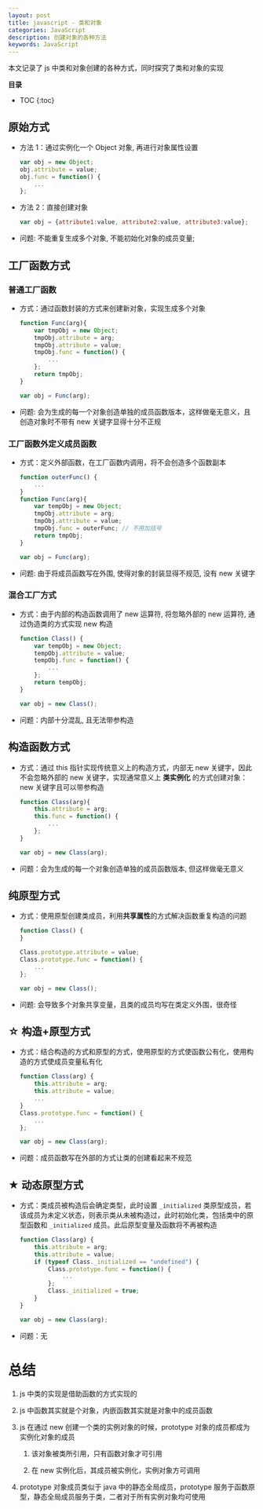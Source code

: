 ```yaml
---
layout: post
title: javascript - 类和对象
categories: JavaScript
description: 创建对象的各种方法
keywords: JavaScript
---
```

本文记录了 js 中类和对象创建的各种方式，同时探究了类和对象的实现

**目录**

* TOC
{:toc}

## 原始方式

* 方法 1：通过实例化一个 Object 对象, 再进行对象属性设置

    ```js
    var obj = new Object;
    obj.attribute = value;
    obj.func = function() {
        ...
    };
    ```

* 方法 2：直接创建对象

    ```js
    var obj = {attribute1:value, attribute2:value, attribute3:value};
    ```

* 问题: 不能重复生成多个对象, 不能初始化对象的成员变量;

## 工厂函数方式

### 普通工厂函数

* 方式：通过函数封装的方式来创建新对象，实现生成多个对象

    ```js
    function Func(arg){
        var tmpObj = new Object;
        tmpObj.attribute = arg;
        tmpObj.attribute = value;
        tmpObj.func = function() {
            ...
        };
        return tmpObj;
    }

    var obj = Func(arg);
    ```

* 问题: 会为生成的每一个对象创造单独的成员函数版本，这样做毫无意义，且创造对象时不带有 new 关键字显得十分不正规

### 工厂函数外定义成员函数

* 方式：定义外部函数，在工厂函数内调用，将不会创造多个函数副本

    ```js
    function outerFunc() {
        ...
    }
    function Func(arg){
        var tempObj = new Object;
        tmpObj.attribute = arg;
        tmpObj.attribute = value;
        tmpObj.func = outerFunc; // 不用加括号
        return tmpObj;
    }

    var obj = Func(arg);
    ```

* 问题: 由于将成员函数写在外围, 使得对象的封装显得不规范, 没有 new 关键字

### 混合工厂方式

* 方式：由于内部的构造函数调用了 new 运算符, 将忽略外部的 new 运算符, 通过伪造类的方式实现 new 构造

    ```js
    function Class() {
        var tempObj = new Object;
        tempObj.attribute = value;
        tempObj.func = function() {
            ...
        };
        return tempObj;
    }

    var obj = new Class();
    ```

* 问题：内部十分混乱, 且无法带参构造

## 构造函数方式

* 方式：通过 this 指针实现传统意义上的构造方式，内部无 new 关键字，因此不会忽略外部的 new 关键字，实现通常意义上 **类实例化** 的方式创建对象：new 关键字且可以带参构造

    ```js
    function Class(arg){
        this.attribute = arg;
        this.func = function() {
            ...
        };
    }

    var obj = new Class(arg);
    ```

* 问题：会为生成的每一个对象创造单独的成员函数版本, 但这样做毫无意义

## 纯原型方式

* 方式：使用原型创建类成员，利用**共享属性**的方式解决函数重复构造的问题

    ```js
    function Class() {
    }

    Class.prototype.attribute = value;
    Class.prototype.func = function() {
        ...
    };

    var obj = new Class();
    ```

* 问题: 会导致多个对象共享变量，且类的成员均写在类定义外围，很奇怪

## ☆ 构造+原型方式

* 方式：结合构造的方式和原型的方式，使用原型的方式使函数公有化，使用构造的方式使成员变量私有化

    ```js
    function Class(arg) {
        this.attribute = arg;
        this.attribute = value;
        ...
    }
    Class.prototype.func = function() {
        ...
    };

    var obj = new Class(arg);
    ```

* 问题：成员函数写在外部的方式让类的创建看起来不规范

## ★ 动态原型方式

* 方式：类成员被构造后会确定类型，此时设置 `_initialized` 类原型成员，若该成员为未定义状态，则表示类从未被构造过，此时初始化类，包括类中的原型函数和 `_initialized` 成员。此后原型变量及函数将不再被构造

    ```js
    function Class(arg) {
        this.attribute = arg;
        this.attribute = value;
        if (typeof Class._initialized == "undefined") {
            Class.prototype.func = function() {
                ...
            };
            Class._initialized = true;
        }
    }

    var obj = new Class(arg);
    ```

* 问题：无

# 总结

1. js 中类的实现是借助函数的方式实现的

2. js 中函数其实就是个对象，内嵌函数其实就是对象中的成员函数

3. js 在通过 new 创建一个类的实例对象的时候，prototype 对象的成员都成为实例化对象的成员

    1. 该对象被类所引用，只有函数对象才可引用

    2. 在 new 实例化后，其成员被实例化，实例对象方可调用

4. prototype 对象成员类似于 java 中的静态全局成员，prototype 服务于函数原型，静态全局成员服务于类，二者对于所有实例对象均可使用